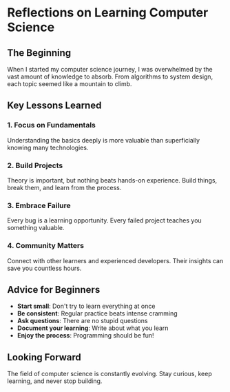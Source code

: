 # Reflections on Learning Computer Science

## The Beginning

When I started my computer science journey, I was overwhelmed by the vast amount of knowledge to absorb. From algorithms to system design, each topic seemed like a mountain to climb.

## Key Lessons Learned

### 1. Focus on Fundamentals
Understanding the basics deeply is more valuable than superficially knowing many technologies.

### 2. Build Projects
Theory is important, but nothing beats hands-on experience. Build things, break them, and learn from the process.

### 3. Embrace Failure
Every bug is a learning opportunity. Every failed project teaches you something valuable.

### 4. Community Matters
Connect with other learners and experienced developers. Their insights can save you countless hours.

## Advice for Beginners

- **Start small**: Don't try to learn everything at once
- **Be consistent**: Regular practice beats intense cramming
- **Ask questions**: There are no stupid questions
- **Document your learning**: Write about what you learn
- **Enjoy the process**: Programming should be fun!

## Looking Forward

The field of computer science is constantly evolving. Stay curious, keep learning, and never stop building.